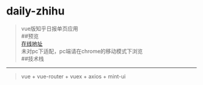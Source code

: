 # daily-zhihu

> vue版知乎日报单页应用  
##预览  
> [在线地址](http://111.230.131.120)  
未对pc下适配，pc端请在chrome的移动模式下浏览  
##技术栈  
***  
> vue + vue-router + vuex + axios + mint-ui
 

